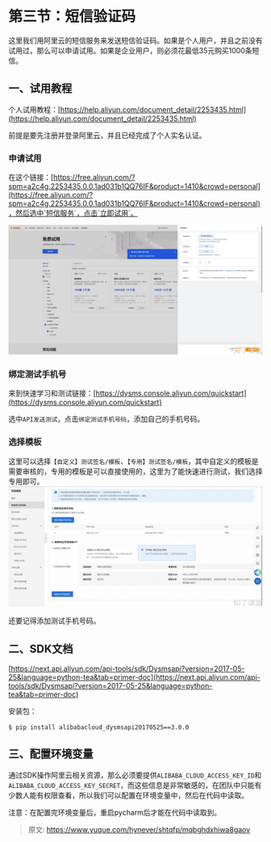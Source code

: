 # 第三节：短信验证码

这里我们用阿里云的短信服务来发送短信验证码。如果是个人用户，并且之前没有试用过，那么可以申请试用。如果是企业用户，则必须花最低35元购买1000条短信。

## 一、试用教程
个人试用教程：[https://help.aliyun.com/document_detail/2253435.html](https://help.aliyun.com/document_detail/2253435.html)

前提是要先注册并登录阿里云，并且已经完成了个人实名认证。

### 申请试用
在这个链接：[https://free.aliyun.com/?spm=a2c4g.2253435.0.0.1ad031b1QQ76IF&product=1410&crowd=personal](https://free.aliyun.com/?spm=a2c4g.2253435.0.0.1ad031b1QQ76IF&product=1410&crowd=personal)，然后选中`短信服务`，点击`立即试用`。

![1723004080202-0588470b-d50c-4f6f-bb3e-6341dd222bd9.png](./img/-wU5EtjWHA28RmKj/1723004080202-0588470b-d50c-4f6f-bb3e-6341dd222bd9-202176.png)

### 绑定测试手机号
来到快速学习和测试链接：[https://dysms.console.aliyun.com/quickstart](https://dysms.console.aliyun.com/quickstart)

选中`API发送测试`，点击`绑定测试手机号码`，添加自己的手机号码。

### 选择模板
这里可以选择`【自定义】测试签名/模板`、`【专用】测试签名/模板`，其中自定义的模板是需要审核的，专用的模板是可以直接使用的，这里为了能快速进行测试，我们选择专用即可。![1723111989913-97160bae-81d6-477f-8e9d-2156e21ac6f6.png](./img/-wU5EtjWHA28RmKj/1723111989913-97160bae-81d6-477f-8e9d-2156e21ac6f6-539071.png)

还要记得添加测试手机号码。

## 二、SDK文档
[https://next.api.aliyun.com/api-tools/sdk/Dysmsapi?version=2017-05-25&language=python-tea&tab=primer-doc](https://next.api.aliyun.com/api-tools/sdk/Dysmsapi?version=2017-05-25&language=python-tea&tab=primer-doc)

安装包：

```shell
$ pip install alibabacloud_dysmsapi20170525==3.0.0
```



## 三、配置环境变量
通过SDK操作阿里云相关资源，那么必须要提供`ALIBABA_CLOUD_ACCESS_KEY_ID`和`ALIBABA_CLOUD_ACCESS_KEY_SECRET`，而这些信息是非常敏感的，在团队中只能有少数人能有权限查看，所以我们可以配置在环境变量中，然后在代码中读取。

注意：在配置完环境变量后，重启pycharm后才能在代码中读取到。









> 原文: <https://www.yuque.com/hynever/shtqfp/mqbghdxhiwa8gaov>